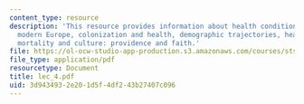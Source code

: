 ```yaml
---
content_type: resource
description: 'This resource provides information about health conditions in early
  modern Europe, colonization and health, demographic trajectories, health disparities,
  mortality and culture: providence and faith.'
file: https://ol-ocw-studio-app-production.s3.amazonaws.com/courses/sts-005-disease-and-society-in-america-fall-2005/3d9434932e201d5f4df243b27407c096_lec_4.pdf
file_type: application/pdf
resourcetype: Document
title: lec_4.pdf
uid: 3d943493-2e20-1d5f-4df2-43b27407c096
---
```

